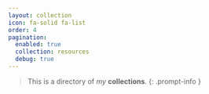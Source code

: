 ```yaml
---
layout: collection
icon: fa-solid fa-list
order: 4
pagination:
  enabled: true
  collection: resources
  debug: true
---
```

> This is a directory of *my* __collections__.
{: .prompt-info }